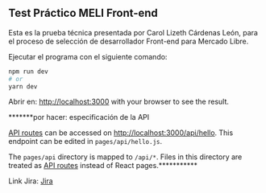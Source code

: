 ## Test Práctico MELI Front-end

Esta es la prueba técnica presentada por Carol Lizeth Cárdenas León, para el proceso de selección de desarrollador Front-end para Mercado Libre.

Ejecutar el programa con el siguiente comando: 

```bash
npm run dev
# or
yarn dev
```

Abrir en:  [http://localhost:3000](http://localhost:3000) with your browser to see the result.

*******por hacer: especificación de la API

[API routes](https://nextjs.org/docs/api-routes/introduction) can be accessed on [http://localhost:3000/api/hello](http://localhost:3000/api/hello). This endpoint can be edited in `pages/api/hello.js`.

The `pages/api` directory is mapped to `/api/*`. Files in this directory are treated as [API routes](https://nextjs.org/docs/api-routes/introduction) instead of React pages.***********

Link Jira: [Jira](https://linea-ancestral.atlassian.net/jira/software/projects/MELI/boards/5)